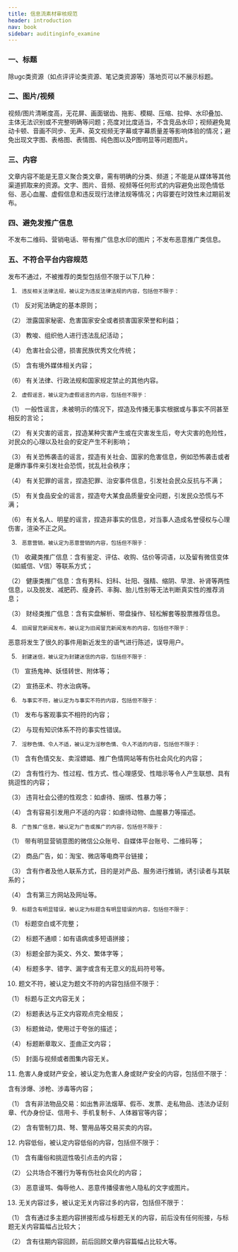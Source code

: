 ```yaml
---
title: 信息流素材审核规范
header: introduction
nav: book
sidebar: auditinginfo_examine
---
```

 

### 一、标题

除ugc类资源（如点评评论类资源、笔记类资源等）落地页可以不展示标题。
### 二、图片/视频

视频/图片清晰度高，无花屏、画面锯齿、拖影、模糊、压缩、拉伸、水印叠加、主体无法识别或不完整明确等问题；亮度对比度适当，不含竞品水印；视频避免晃动卡顿、音画不同步、无声、英文视频无字幕或字幕质量差等影响体验的情况；避免出现文字图、表格图、表情图、纯色图以及P图明显等问题图片。

### 三、内容

文章内容不能是无意义聚合类文章，需有明确的分类、频道；不能是从媒体等其他渠道抓取来的资源。文字、图片、音频、视频等任何形式的内容避免出现色情低俗、恶心血腥、虚假信息和违反现行法律法规等情况；内容要在时效性未过期前发布。

### 四、避免发推广信息

不发布二维码、营销电话、带有推广信息水印的图片；不发布恶意推广类信息。

### 五、不符合平台内容规范

发布不通过，不被推荐的类型包括但不限于以下几种：

1.      违反相关法律法规，被认定为违反法律法规的内容，包括但不限于：

（1）     反对宪法确定的基本原则；

（2）     泄露国家秘密、危害国家安全或者损害国家荣誉和利益；

（3）     教唆、组织他人进行违法乱纪活动；

（4）     危害社会公德，损害民族优秀文化传统；

（5）     含有境外媒体相关内容；

（6）     有关法律、行政法规和国家规定禁止的其他内容。

2.      虚假谣言，被认定为虚假谣言的内容，包括但不限于：

（1）     一般性谣言，未被明示的情况下，捏造及传播无事实根据或与事实不同甚至相反的言论；

（2）     有关灾害的谣言，捏造某种灾害产生或在灾害发生后，夸大灾害的危险性，对民众的心理以及社会的安定产生不利影响；

（3）     有关恐怖袭击的谣言，捏造有关社会、国家的危害信息，例如恐怖袭击或者是爆炸事件来引发社会恐慌，扰乱社会秩序；

（4）     有关犯罪的谣言，捏造犯罪、治安事件信息，引发社会民众反抗与不满；

（5）     有关食品安全的谣言，捏造夸大某食品质量安全问题，引发民众恐慌与不满；

（6）     有关名人、明星的谣言，捏造非事实的信息，对当事人造成名誉侵权与心理伤害，渲染不正之风。

3.      恶意营销，被认定为恶意营销的内容，包括但不限于：

（1）     收藏类推广信息：含有鉴定、评估、收购、估价等词语，以及留有微信变体（如威信、V信）等联系方式；

（2）     健康类推广信息：含有男科、妇科、壮阳、强精、缩阴、早泄、补肾等两性信息，以及脱发、减肥药、瘦身药、丰胸、胎儿性别等无法判断真实性的推荐消息；

（3）     财经类推广信息：含有实盘解析、带盘操作、轻松解套等股票推荐信息。

4.      旧闻冒充新闻发布，被认定为旧闻冒充新闻发布的内容，包括但不限于：

恶意将发生了很久的事件用新近发生的语气进行陈述，误导用户。

5.      封建迷信，被认定为封建迷信的内容，包括但不限于：

（1）     宣扬鬼神、妖怪转世、附体等；

（2）     宣扬巫术、符水治病等。

6.      与事实不符，被认定为与事实不符的内容，包括但不限于：

（1）     发布与客观事实不相符的内容；

（2）     与现有知识体系不符的事实性错误。

7.      淫秽色情、令人不适，被认定为淫秽色情、令人不适的内容，包括但不限于：

（1）     含有色情交友、卖淫嫖娼、推广色情网站等有伤社会风化的内容；

（2）     含有性行为、性过程、性方式、性心理感受、性暗示等令人产生联想、具有挑逗性的内容；

（3）     违背社会公德的性观念：如虐待、捆绑、性暴力等；

（4）     含有容易引发用户不适的内容：如虐待动物、血腥暴力等描述。

8.      广告推广信息，被认定为广告或推广的内容，包括但不限于：

（1）     带有明显营销意图的微信公众账号、自媒体平台账号、二维码等；

（2）     商品广告，如：淘宝、微店等电商平台链接；

（3）     含有作者及他人联系方式，目的是对产品、服务进行推销，诱引读者与其联系的；

（4）     含有第三方网站及网址等。

9.      标题含有明显错误，被认定为标题含有明显错误的内容，包括但不限于：

（1）     标题空白或不完整；

（2）     标题不通顺：如有语病或多短语拼接；

（3）     标题全部为英文、外文、繁体字等；

（4）     标题多字、错字、漏字或含有无意义的乱码符号等。

10.    题文不符，被认定为题文不符的内容包括但不限于：

（1）     标题与正文内容无关；

（2）     标题表达与正文内容观点完全相反；

（3）     标题耸动，使用过于夸张的描述；

（4）     标题断章取义、歪曲正文内容；

（5）     封面与视频或者图集内容无关。

11.    危害人身或财产安全，被认定为危害人身或财产安全的内容，包括但不限于：

含有涉爆、涉枪、涉毒等内容；

（1）     含有非法物品交易：如出售非法烟草、假币、发票、走私物品、违法办证刻章、代办身份证、信用卡、手机复制卡、人体器官等内容；

（2）     含有管制刀具、弩、警用品等交易买卖的内容。

12.    内容低俗，被认定内容低俗的内容，包括但不限于：

（1）     含有庸俗和挑逗性吸引点击的内容；

（2）     公共场合不雅行为等有伤社会风化的内容；

（3）     恶意谩骂、侮辱他人、恶意传播侵害他人隐私的文字或图片。

13.    无关内容过多，被认定无关内容过多的内容，包括但不限于：

（1）     含有通过多主题内容拼接形成与标题无关的内容，前后没有任何衔接，与标题无关内容篇幅占比较大；

（2）     含有往期内容回顾，前后回顾文章内容篇幅占比较大等。